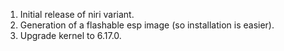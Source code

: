 1. Initial release of niri variant.
2. Generation of a flashable esp image (so installation is easier).
3. Upgrade kernel to 6.17.0.